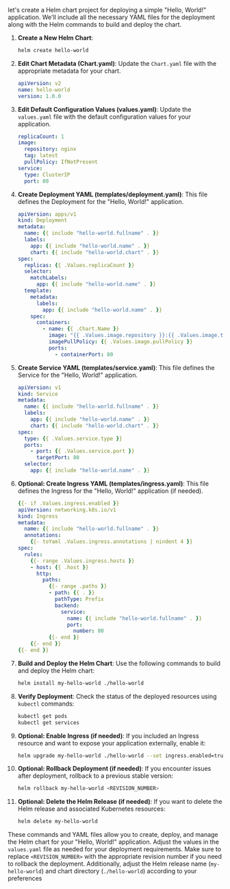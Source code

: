 let's create a Helm chart project for deploying a simple "Hello, World!" application. We'll include all the necessary YAML files for the deployment along with the Helm commands to build and deploy the chart.

1. **Create a New Helm Chart**:
   ```bash
   helm create hello-world
   ```

2. **Edit Chart Metadata (Chart.yaml)**:
   Update the `Chart.yaml` file with the appropriate metadata for your chart.
   ```yaml
   apiVersion: v2
   name: hello-world
   version: 1.0.0
   ```

3. **Edit Default Configuration Values (values.yaml)**:
   Update the `values.yaml` file with the default configuration values for your application.
   ```yaml
   replicaCount: 1
   image:
     repository: nginx
     tag: latest
     pullPolicy: IfNotPresent
   service:
     type: ClusterIP
     port: 80
   ```

4. **Create Deployment YAML (templates/deployment.yaml)**:
   This file defines the Deployment for the "Hello, World!" application.
   ```yaml
   apiVersion: apps/v1
   kind: Deployment
   metadata:
     name: {{ include "hello-world.fullname" . }}
     labels:
       app: {{ include "hello-world.name" . }}
       chart: {{ include "hello-world.chart" . }}
   spec:
     replicas: {{ .Values.replicaCount }}
     selector:
       matchLabels:
         app: {{ include "hello-world.name" . }}
     template:
       metadata:
         labels:
           app: {{ include "hello-world.name" . }}
       spec:
         containers:
           - name: {{ .Chart.Name }}
             image: "{{ .Values.image.repository }}:{{ .Values.image.tag }}"
             imagePullPolicy: {{ .Values.image.pullPolicy }}
             ports:
               - containerPort: 80
   ```

5. **Create Service YAML (templates/service.yaml)**:
   This file defines the Service for the "Hello, World!" application.
   ```yaml
   apiVersion: v1
   kind: Service
   metadata:
     name: {{ include "hello-world.fullname" . }}
     labels:
       app: {{ include "hello-world.name" . }}
       chart: {{ include "hello-world.chart" . }}
   spec:
     type: {{ .Values.service.type }}
     ports:
       - port: {{ .Values.service.port }}
         targetPort: 80
     selector:
       app: {{ include "hello-world.name" . }}
   ```

6. **Optional: Create Ingress YAML (templates/ingress.yaml)**:
   This file defines the Ingress for the "Hello, World!" application (if needed).
   ```yaml
   {{- if .Values.ingress.enabled }}
   apiVersion: networking.k8s.io/v1
   kind: Ingress
   metadata:
     name: {{ include "hello-world.fullname" . }}
     annotations:
       {{- toYaml .Values.ingress.annotations | nindent 4 }}
   spec:
     rules:
       {{- range .Values.ingress.hosts }}
       - host: {{ .host }}
         http:
           paths:
             {{- range .paths }}
             - path: {{ . }}
               pathType: Prefix
               backend:
                 service:
                   name: {{ include "hello-world.fullname" . }}
                   port:
                     number: 80
             {{- end }}
       {{- end }}
   {{- end }}
   ```

7. **Build and Deploy the Helm Chart**:
   Use the following commands to build and deploy the Helm chart:
   ```bash
   helm install my-hello-world ./hello-world
   ```

8. **Verify Deployment**:
   Check the status of the deployed resources using `kubectl` commands:
   ```bash
   kubectl get pods
   kubectl get services
   ```

9. **Optional: Enable Ingress (if needed)**:
   If you included an Ingress resource and want to expose your application externally, enable it:
   ```bash
   helm upgrade my-hello-world ./hello-world --set ingress.enabled=true
   ```

10. **Optional: Rollback Deployment (if needed)**:
    If you encounter issues after deployment, rollback to a previous stable version:
    ```bash
    helm rollback my-hello-world <REVISION_NUMBER>
    ```

11. **Optional: Delete the Helm Release (if needed)**:
    If you want to delete the Helm release and associated Kubernetes resources:
    ```bash
    helm delete my-hello-world
    ```

These commands and YAML files allow you to create, deploy, and manage the Helm chart for your "Hello, World!" application. Adjust the values in the `values.yaml` file as needed for your deployment requirements. Make sure to replace `<REVISION_NUMBER>` with the appropriate revision number if you need to rollback the deployment. Additionally, adjust the Helm release name (`my-hello-world`) and chart directory (`./hello-world`) according to your preferences
